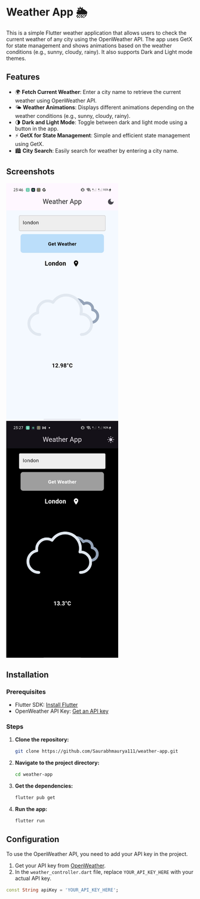 # Weather App 🌦️

This is a simple Flutter weather application that allows users to check the current weather of any city using the OpenWeather API. The app uses GetX for state management and shows animations based on the weather conditions (e.g., sunny, cloudy, rainy). It also supports Dark and Light mode themes.

## Features

- 🌍 **Fetch Current Weather**: Enter a city name to retrieve the current weather using OpenWeather API.
- 🌤️ **Weather Animations**: Displays different animations depending on the weather conditions (e.g., sunny, cloudy, rainy).
- 🌗 **Dark and Light Mode**: Toggle between dark and light mode using a button in the app.
- ⚡ **GetX for State Management**: Simple and efficient state management using GetX.
- 🏙️ **City Search**: Easily search for weather by entering a city name.

## Screenshots
<img src="assets/light2.jpg" width="300" />
<img src="assets/dark.jpg" width="300" />


## Installation

### Prerequisites

- Flutter SDK: [Install Flutter](https://flutter.dev/docs/get-started/install)
- OpenWeather API Key: [Get an API key](https://openweathermap.org/api)

### Steps

1. **Clone the repository:**

    ```bash
    git clone https://github.com/Saurabhmaurya111/weather-app.git
    ```

2. **Navigate to the project directory:**

    ```bash
    cd weather-app
    ```

3. **Get the dependencies:**

    ```bash
    flutter pub get
    ```

4. **Run the app:**

    ```bash
    flutter run
    ```

## Configuration

To use the OpenWeather API, you need to add your API key in the project.

1. Get your API key from [OpenWeather](https://openweathermap.org/api).
2. In the `weather_controller.dart` file, replace `YOUR_API_KEY_HERE` with your actual API key.

```dart
const String apiKey = 'YOUR_API_KEY_HERE';

